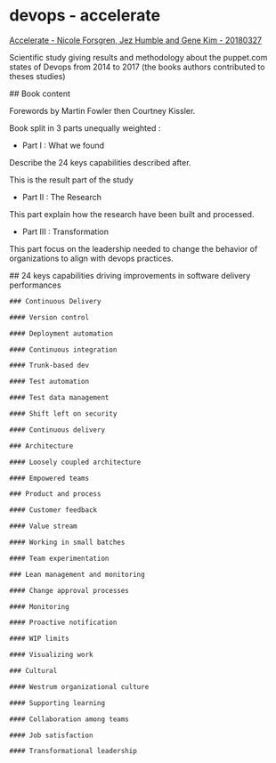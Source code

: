 # devops - accelerate

[Accelerate - Nicole Forsgren, Jez Humble and Gene Kim - 20180327](https://itrevolution.com/book/accelerate/)

Scientific study giving results and methodology about the puppet.com states of Devops from 2014 to 2017 (the books authors contributed to theses studies)

## Book content

Forewords by Martin Fowler then Courtney Kissler.

Book split in 3 parts unequally weighted :

- Part I : What we found

Describe the 24 keys capabilities described after.

This is the result part of the study

- Part II : The Research

This part explain how the research have been built and processed.

- Part III : Transformation

This part focus on the leadership needed to change the behavior of organizations to align with devops practices.

## 24 keys capabilities driving improvements in software delivery performances

```txt
### Continuous Delivery

#### Version control

#### Deployment automation

#### Continuous integration

#### Trunk-based dev

#### Test automation

#### Test data management

#### Shift left on security

#### Continuous delivery

### Architecture

#### Loosely coupled architecture

#### Empowered teams

### Product and process

#### Customer feedback

#### Value stream

#### Working in small batches

#### Team experimentation

### Lean management and monitoring

#### Change approval processes

#### Monitoring

#### Proactive notification

#### WIP limits

#### Visualizing work

### Cultural

#### Westrum organizational culture

#### Supporting learning

#### Collaboration among teams

#### Job satisfaction

#### Transformational leadership
```
